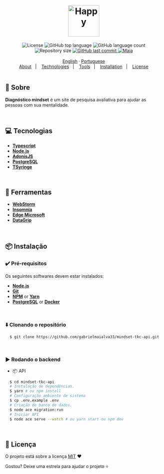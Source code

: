 <h1 style="text-align: center;">
  <img src="https://www.tkcbusiness.com.br/uploads/logotipo.png?t=1619470606" height="100px" alt="Happy">
</h1>

<div style="text-align: center;">
  <img src="https://img.shields.io/github/license/gabrielmaialva33/mindset-tkc-api?color=00b8d3?style=flat&logo=appveyor" alt="License" />
  <img src="https://img.shields.io/github/languages/top/gabrielmaialva33/mindset-tkc-api?style=flat&logo=appveyor" alt="GitHub top language" >
  <img src="https://img.shields.io/github/languages/count/gabrielmaialva33/mindset-tkc-api?style=flat&logo=appveyor" alt="GitHub language count" >
  <img src="https://img.shields.io/github/repo-size/gabrielmaialva33/mindset-tkc-api?style=flat&logo=appveyor" alt="Repository size" >
  <a href="https://github.com/gabrielmaialva33/mindset-tkc-api/commits/master">
    <img src="https://img.shields.io/github/last-commit/gabrielmaialva33/mindset-tkc-api?style=flat&logo=appveyor" alt="GitHub last commit" >
  <img src="https://img.shields.io/badge/made%20by-Maia-15c3d6?style=flat&logo=appveyor" alt="Maia" >
  </a>
</div>

<br>

<div style="text-align: center;">
    <a href="README.md">English</a>
    ·
    <a href="README-pt.md">Portuguese</a>
</div>

<div style="text-align: center;">
  <a href="#bookmark-about">About</a>&nbsp;&nbsp;&nbsp;|&nbsp;&nbsp;&nbsp;
  <a href="#computer-technologies">Technologies</a>&nbsp;&nbsp;&nbsp;|&nbsp;&nbsp;&nbsp;
  <a href="#wrench-tools">Tools</a>&nbsp;&nbsp;&nbsp;|&nbsp;&nbsp;&nbsp;
  <a href="#package-installation">Installation</a>&nbsp;&nbsp;&nbsp;|&nbsp;&nbsp;&nbsp;
  <a href="#memo-license">License</a>
</div>
<br>


## :bookmark: Sobre

**Diagnóstico mindset** é um site de pesquisa avaliativa para ajudar as pessoas com sua mentalidade.

<br>

## :computer: Tecnologias

-  **[Typescript](https://www.typescriptlang.org/)**
-  **[Node.js](https://nodejs.org/)**
-  **[AdonisJS](https://adonisjs.com/)**
-  **[PostgreSQL](https://www.postgresql.org/)**
-  **[TSyringe](https://github.com/microsoft/tsyringe/)**

<br>

## :wrench: Ferramentas

- **[WebStorm](https://www.jetbrains.com/webstorm/)**
- **[Insomnia](https://insomnia.rest/)**
- **[Edge Microsoft](https://www.microsoft.com/pt-br/edge/)**
- **[DataGrip](https://www.jetbrains.com/datagrip/)**

<br>

## :package: Instalação

### :heavy_check_mark: **Pré-requisitos**

Os seguintes softwares devem estar instalados:

- **[Node.js](https://nodejs.org/en/)**
- **[Git](https://git-scm.com/)**
- **[NPM](https://www.npmjs.com/)** or **[Yarn](https://yarnpkg.com/)**
- **[PostgreSQL](https://www.postgresql.org/download/)** or **[Docker](https://www.docker.com/get-started/)**

<br>

### :arrow_down: **Clonando o repositório**

```sh
  $ git clone https://github.com/gabrielmaialva33/mindset-tkc-api.git
```

<br>

### :arrow_forward:	**Rodando o backend**

- :package: API

```sh
  $ cd mindset-tkc-api
  # Instalação de dependências.
  $ yarn # ou npm install
  # Configuração ambiente de sistema
  $ cp .env.example .env
  # Criação de banco de dados.
  $ node ace migration:run
  # Iniciar API
  $ node ace serve --watch # ou yarn start ou npm dev
```

<br>

## :memo: Licença

O projeto está sobre a licença [MIT](./LICENSE) ❤️

Gostou? Deixe uma estrela para ajudar o projeto ⭐
